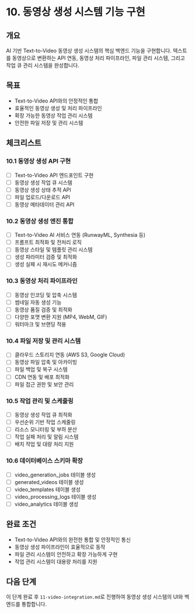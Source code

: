 # 10. 동영상 생성 시스템 기능 구현

## 개요
AI 기반 Text-to-Video 동영상 생성 시스템의 핵심 백엔드 기능을 구현합니다. 텍스트를 동영상으로 변환하는 API 연동, 동영상 처리 파이프라인, 파일 관리 시스템, 그리고 작업 큐 관리 시스템을 완성합니다.

## 목표
- Text-to-Video API와의 안정적인 통합
- 효율적인 동영상 생성 및 처리 파이프라인
- 확장 가능한 동영상 작업 관리 시스템
- 안전한 파일 저장 및 관리 시스템

## 체크리스트

### 10.1 동영상 생성 API 구현
- [ ] Text-to-Video API 엔드포인트 구현
- [ ] 동영상 생성 작업 큐 시스템
- [ ] 동영상 생성 상태 추적 API
- [ ] 파일 업로드/다운로드 API
- [ ] 동영상 메타데이터 관리 API

### 10.2 동영상 생성 엔진 통합
- [ ] Text-to-Video AI 서비스 연동 (RunwayML, Synthesia 등)
- [ ] 프롬프트 최적화 및 전처리 로직
- [ ] 동영상 스타일 및 템플릿 관리 시스템
- [ ] 생성 파라미터 검증 및 최적화
- [ ] 생성 실패 시 재시도 메커니즘

### 10.3 동영상 처리 파이프라인
- [ ] 동영상 인코딩 및 압축 시스템
- [ ] 썸네일 자동 생성 기능
- [ ] 동영상 품질 검증 및 최적화
- [ ] 다양한 포맷 변환 지원 (MP4, WebM, GIF)
- [ ] 워터마크 및 브랜딩 적용

### 10.4 파일 저장 및 관리 시스템
- [ ] 클라우드 스토리지 연동 (AWS S3, Google Cloud)
- [ ] 동영상 파일 압축 및 아카이빙
- [ ] 파일 백업 및 복구 시스템
- [ ] CDN 연동 및 배포 최적화
- [ ] 파일 접근 권한 및 보안 관리

### 10.5 작업 관리 및 스케줄링
- [ ] 동영상 생성 작업 큐 최적화
- [ ] 우선순위 기반 작업 스케줄링
- [ ] 리소스 모니터링 및 부하 분산
- [ ] 작업 실패 처리 및 알림 시스템
- [ ] 배치 작업 및 대량 처리 지원

### 10.6 데이터베이스 스키마 확장
- [ ] video_generation_jobs 테이블 생성
- [ ] generated_videos 테이블 생성
- [ ] video_templates 테이블 생성
- [ ] video_processing_logs 테이블 생성
- [ ] video_analytics 테이블 생성

## 완료 조건
- Text-to-Video API와의 완전한 통합 및 안정적인 통신
- 동영상 생성 파이프라인이 효율적으로 동작
- 파일 관리 시스템이 안전하고 확장 가능하게 구현
- 작업 관리 시스템이 대용량 처리를 지원

## 다음 단계
이 단계 완료 후 `11-video-integration.md`로 진행하여 동영상 생성 시스템의 UI와 백엔드를 통합합니다.
